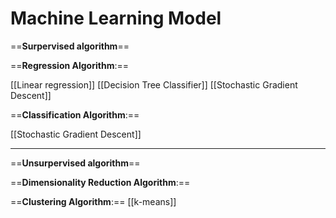 # Machine Learning Model

==**Surpervised algorithm**==

==**Regression Algorithm**:==

[[Linear regression]]
[[Decision Tree Classifier]]
[[Stochastic Gradient Descent]]



==**Classification Algorithm**:==

[[Stochastic Gradient Descent]]

---

==**Unsurpervised algorithm**==


==**Dimensionality Reduction Algorithm**:==


==**Clustering Algorithm**:==
[[k-means]]
